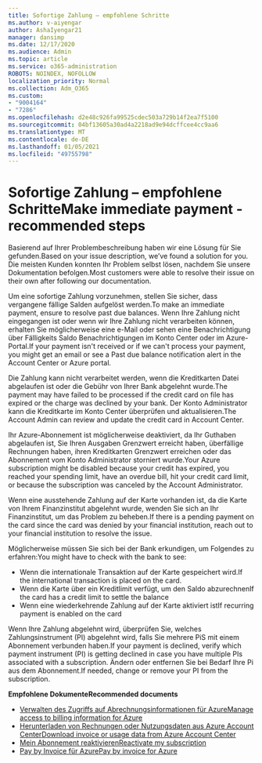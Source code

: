 ```yaml
---
title: Sofortige Zahlung – empfohlene Schritte
ms.author: v-aiyengar
author: AshaIyengar21
manager: dansimp
ms.date: 12/17/2020
ms.audience: Admin
ms.topic: article
ms.service: o365-administration
ROBOTS: NOINDEX, NOFOLLOW
localization_priority: Normal
ms.collection: Adm_O365
ms.custom:
- "9004164"
- "7286"
ms.openlocfilehash: d2e48c926fa99525cdec503a729b14f2ea7f5100
ms.sourcegitcommit: 04bf13605a30ad4a2218ad9e94dcffcee4cc9aa6
ms.translationtype: MT
ms.contentlocale: de-DE
ms.lasthandoff: 01/05/2021
ms.locfileid: "49755798"
---
```

# <a name="make-immediate-payment---recommended-steps"></a><span data-ttu-id="85457-102">Sofortige Zahlung – empfohlene Schritte</span><span class="sxs-lookup"><span data-stu-id="85457-102">Make immediate payment - recommended steps</span></span>

<span data-ttu-id="85457-103">Basierend auf Ihrer Problembeschreibung haben wir eine Lösung für Sie gefunden.</span><span class="sxs-lookup"><span data-stu-id="85457-103">Based on your issue description, we’ve found a solution for you.</span></span> <span data-ttu-id="85457-104">Die meisten Kunden konnten Ihr Problem selbst lösen, nachdem Sie unsere Dokumentation befolgen.</span><span class="sxs-lookup"><span data-stu-id="85457-104">Most customers were able to resolve their issue on their own after following our documentation.</span></span>

<span data-ttu-id="85457-105">Um eine sofortige Zahlung vorzunehmen, stellen Sie sicher, dass vergangene fällige Salden aufgelöst werden.</span><span class="sxs-lookup"><span data-stu-id="85457-105">To make an immediate payment, ensure to resolve past due balances.</span></span> <span data-ttu-id="85457-106">Wenn Ihre Zahlung nicht eingegangen ist oder wenn wir Ihre Zahlung nicht verarbeiten können, erhalten Sie möglicherweise eine e-Mail oder sehen eine Benachrichtigung über Fälligkeits Saldo Benachrichtigungen im Konto Center oder im Azure-Portal.</span><span class="sxs-lookup"><span data-stu-id="85457-106">If your payment isn't received or if we can't process your payment, you might get an email or see a Past due balance notification alert in the Account Center or Azure portal.</span></span> 

<span data-ttu-id="85457-107">Die Zahlung kann nicht verarbeitet werden, wenn die Kreditkarten Datei abgelaufen ist oder die Gebühr von Ihrer Bank abgelehnt wurde.</span><span class="sxs-lookup"><span data-stu-id="85457-107">The payment may have failed to be processed if the credit card on file has expired or the charge was declined by your bank.</span></span> <span data-ttu-id="85457-108">Der Konto Administrator kann die Kreditkarte im Konto Center überprüfen und aktualisieren.</span><span class="sxs-lookup"><span data-stu-id="85457-108">The Account Admin can review and update the credit card in Account Center.</span></span> 

<span data-ttu-id="85457-109">Ihr Azure-Abonnement ist möglicherweise deaktiviert, da Ihr Guthaben abgelaufen ist, Sie Ihren Ausgaben Grenzwert erreicht haben, überfällige Rechnungen haben, ihren Kreditkarten Grenzwert erreichen oder das Abonnement vom Konto Administrator storniert wurde.</span><span class="sxs-lookup"><span data-stu-id="85457-109">Your Azure subscription might be disabled because your credit has expired, you reached your spending limit, have an overdue bill, hit your credit card limit, or because the subscription was canceled by the Account Administrator.</span></span>  

<span data-ttu-id="85457-110">Wenn eine ausstehende Zahlung auf der Karte vorhanden ist, da die Karte von Ihrem Finanzinstitut abgelehnt wurde, wenden Sie sich an Ihr Finanzinstitut, um das Problem zu beheben.</span><span class="sxs-lookup"><span data-stu-id="85457-110">If there is a pending payment on the card since the card was denied by your financial institution, reach out to your financial institution to resolve the issue.</span></span>  

<span data-ttu-id="85457-111">Möglicherweise müssen Sie sich bei der Bank erkundigen, um Folgendes zu erfahren:</span><span class="sxs-lookup"><span data-stu-id="85457-111">You might have to check with the bank to see:</span></span>

- <span data-ttu-id="85457-112">Wenn die internationale Transaktion auf der Karte gespeichert wird.</span><span class="sxs-lookup"><span data-stu-id="85457-112">If the international transaction is placed on the card.</span></span> 
- <span data-ttu-id="85457-113">Wenn die Karte über ein Kreditlimit verfügt, um den Saldo abzurechnen</span><span class="sxs-lookup"><span data-stu-id="85457-113">If the card has a credit limit to settle the balance</span></span> 
- <span data-ttu-id="85457-114">Wenn eine wiederkehrende Zahlung auf der Karte aktiviert ist</span><span class="sxs-lookup"><span data-stu-id="85457-114">If recurring payment is enabled on the card</span></span> 

<span data-ttu-id="85457-115">Wenn Ihre Zahlung abgelehnt wird, überprüfen Sie, welches Zahlungsinstrument (PI) abgelehnt wird, falls Sie mehrere PiS mit einem Abonnement verbunden haben.</span><span class="sxs-lookup"><span data-stu-id="85457-115">If your payment is declined, verify which payment instrument (PI) is getting declined in case you have multiple PIs associated with a subscription.</span></span> <span data-ttu-id="85457-116">Ändern oder entfernen Sie bei Bedarf Ihre Pi aus dem Abonnement.</span><span class="sxs-lookup"><span data-stu-id="85457-116">If needed, change or remove your PI from the subscription.</span></span> 

<span data-ttu-id="85457-117">**Empfohlene Dokumente**</span><span class="sxs-lookup"><span data-stu-id="85457-117">**Recommended documents**</span></span> 

- [<span data-ttu-id="85457-118">Verwalten des Zugriffs auf Abrechnungsinformationen für Azure</span><span class="sxs-lookup"><span data-stu-id="85457-118">Manage access to billing information for Azure</span></span>](https://docs.microsoft.com/azure/billing/billing-manage-access?WT.mc_id=Portal-Microsoft_Azure_Support)
- [<span data-ttu-id="85457-119">Herunterladen von Rechnungen oder Nutzungsdaten aus Azure Account Center</span><span class="sxs-lookup"><span data-stu-id="85457-119">Download invoice or usage data from Azure Account Center</span></span>](https://docs.microsoft.com/azure/billing/billing-download-azure-invoice-daily-usage-date?WT.mc_id=Portal-Microsoft_Azure_Support)
- [<span data-ttu-id="85457-120">Mein Abonnement reaktivieren</span><span class="sxs-lookup"><span data-stu-id="85457-120">Reactivate my subscription</span></span>](https://docs.microsoft.com/azure/billing/billing-subscription-become-disable?WT.mc_id=Portal-Microsoft_Azure_Support)
- [<span data-ttu-id="85457-121">Pay by Invoice für Azure</span><span class="sxs-lookup"><span data-stu-id="85457-121">Pay by invoice for Azure</span></span>](https://docs.microsoft.com/azure/cost-management-billing/manage/pay-by-invoice) 